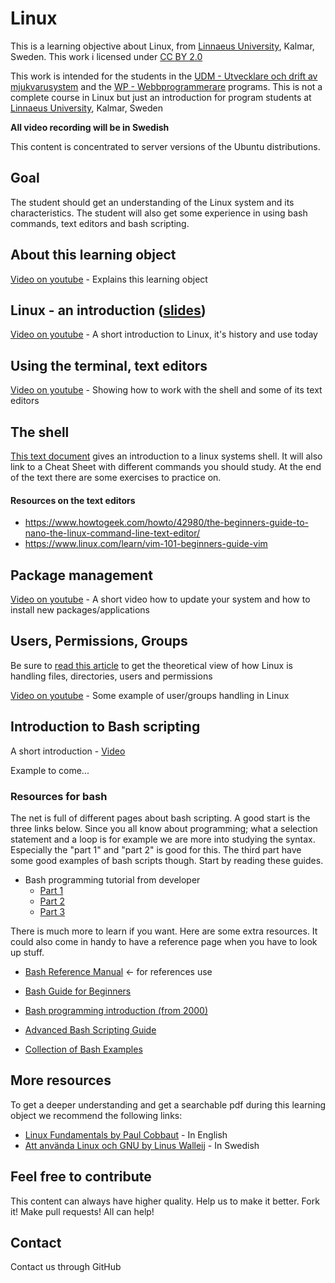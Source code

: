 # Linux

This is a learning objective about Linux, from [Linnaeus University](http://lnu.se), Kalmar, Sweden.
This work i licensed under [CC BY 2.0](https://creativecommons.org/licenses/by/2.0/)

This work is intended for the students in the [UDM - Utvecklare och drift av mjukvarusystem](https://coursepress.lnu.se/program/utveckling-och-drift-av-mjukvarusystem/student/) and the [WP - Webbprogrammerare](http://webbprogrammerare.se) programs.
This is not a complete course in Linux but just an introduction for program students at [Linnaeus University](www.lnu.se), Kalmar, Sweden

**All video recording will be in Swedish**

This content is concentrated to server versions of the Ubuntu distributions.

## Goal
The student should get an understanding of the Linux system and its characteristics. The student will also get some experience in using bash commands, text editors and bash scripting.

## About this learning object
[Video on youtube](https://www.youtube.com/watch?v=Cb5ij5VMyzk) - Explains this learning object

## Linux - an introduction ([slides](https://rawgit.com/CS-LNU-Learning-Objects/linux/master/slides/introduction.html))
[Video on youtube](https://www.youtube.com/watch?v=K81c6R2COmI) - A short introduction to Linux, it's history and use today

## Using the terminal, text editors
[Video on youtube](https://www.youtube.com/watch?v=623APOnLtJE) - Showing how to work with the shell and some of its text editors

## The shell
[This text document](./commands.md) gives an introduction to a linux systems shell. It will also link to a Cheat Sheet with different commands you should study. At the end of the text there are some exercises to practice on.

#### Resources on the text editors
  * https://www.howtogeek.com/howto/42980/the-beginners-guide-to-nano-the-linux-command-line-text-editor/
  * https://www.linux.com/learn/vim-101-beginners-guide-vim

## Package management
[Video on youtube](https://www.youtube.com/watch?v=ekVqif-vKK0) - A short video how to update your system and how to install new packages/applications

## Users, Permissions, Groups
  Be sure to [read this article](https://www.linode.com/docs/tools-reference/linux-users-and-groups) to get the theoretical view of how Linux is handling files, directories, users and permissions

[Video on youtube](https://www.youtube.com/watch?v=WKNCQAMzBV0) - Some example of user/groups handling in Linux

## Introduction to Bash scripting
  A short introduction - [Video](https://www.youtube.com/watch?v=aGQQBefu5Uc)
  
  Example to come...

### Resources for bash
  The net is full of different pages about bash scripting. A good start is the three links below. Since you all know about programming; what a selection statement and a loop is for example we are more into studying the syntax. Especially the "part 1" and "part 2" is good for this. The third part have some good examples of bash scripts though. Start by reading these guides.
* Bash programming tutorial from developer
  * [Part 1](http://www.ibm.com/developerworks/library/l-bash/)
  * [Part 2](http://www.ibm.com/developerworks/library/l-bash2/)
  * [Part 3](http://www.ibm.com/developerworks/library/l-bash3/)


 There is much more to learn if you want. Here are some extra resources. It could also come in handy to have a reference page when you have to look up stuff.
  * [Bash Reference Manual](http://cnswww.cns.cwru.edu/~chet/bash/bashref.html) <- for references use
  * [Bash Guide for Beginners](http://tldp.org/LDP/Bash-Beginners-Guide/html/index.html)

  * [Bash programming introduction (from 2000)](http://en.tldp.org/HOWTO/Bash-Prog-Intro-HOWTO.html)
  * [Advanced Bash Scripting Guide](http://www.tldp.org/LDP/abs/html/)
  * [Collection of Bash Examples](http://www.fifi.org/doc/bash/examples/)

## More resources
To get a deeper understanding and get a searchable pdf during this learning object we recommend the following links:

  * [Linux Fundamentals by Paul Cobbaut](http://linux-training.be/linuxfun.pdf) - In English
  * [Att använda Linux och GNU by Linus Walleij](https://dflund.se/~triad/gnulinux/) - In Swedish


## Feel free to contribute
This content can always have higher quality. Help us to make it better. Fork it!
Make pull requests! All can help!

## Contact
Contact us through GitHub

